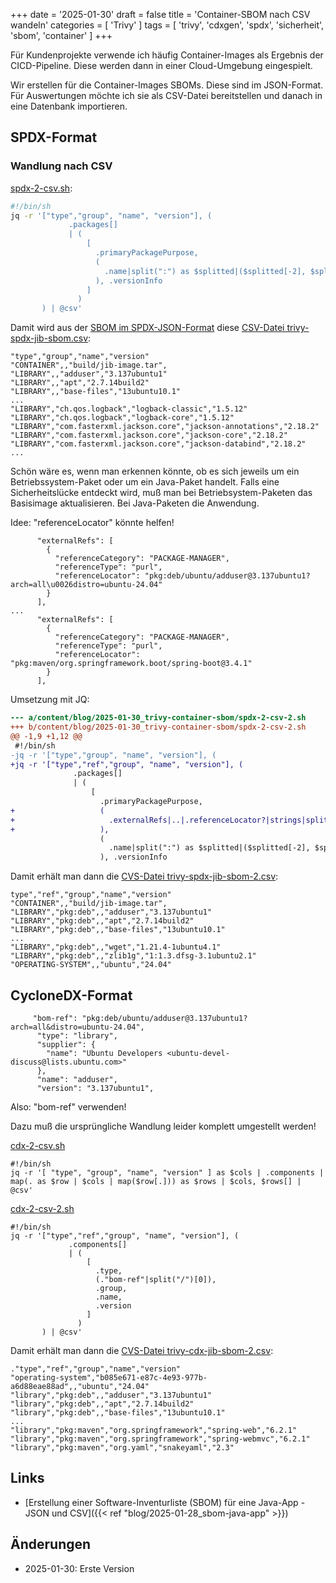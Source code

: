 +++
date = '2025-01-30'
draft = false
title = 'Container-SBOM nach CSV wandeln'
categories = [ 'Trivy' ]
tags = [ 'trivy', 'cdxgen', 'spdx', 'sicherheit', 'sbom', 'container' ]
+++

<!--
SBOM nach CSV wandeln
=====================
-->

Für Kundenprojekte verwende ich häufig Container-Images
als Ergebnis der CICD-Pipeline. Diese werden dann in einer
Cloud-Umgebung eingespielt.

Wir erstellen für die Container-Images SBOMs. Diese sind im
JSON-Format. Für Auswertungen möchte ich sie als CSV-Datei
bereitstellen und danach in eine Datenbank importieren.

<!--more-->

SPDX-Format
-----------

### Wandlung nach CSV

[spdx-2-csv.sh](spdx-2-csv.sh):

```sh
#!/bin/sh
jq -r '["type","group", "name", "version"], (
             .packages[]
             | (
                 [
                   .primaryPackagePurpose,
                   (
                     .name|split(":") as $splitted|($splitted[-2], $splitted[-1])
                   ), .versionInfo
                 ]
               )
       ) | @csv'
```

Damit wird aus der [SBOM im SPDX-JSON-Format]() diese [CSV-Datei trivy-spdx-jib-sbom.csv](trivy-spdx-jib-sbom.csv):

```csv
"type","group","name","version"
"CONTAINER",,"build/jib-image.tar",
"LIBRARY",,"adduser","3.137ubuntu1"
"LIBRARY",,"apt","2.7.14build2"
"LIBRARY",,"base-files","13ubuntu10.1"
...
"LIBRARY","ch.qos.logback","logback-classic","1.5.12"
"LIBRARY","ch.qos.logback","logback-core","1.5.12"
"LIBRARY","com.fasterxml.jackson.core","jackson-annotations","2.18.2"
"LIBRARY","com.fasterxml.jackson.core","jackson-core","2.18.2"
"LIBRARY","com.fasterxml.jackson.core","jackson-databind","2.18.2"
...
```

Schön wäre es, wenn man erkennen könnte, ob es
sich jeweils um ein Betriebssystem-Paket oder
um ein Java-Paket handelt. Falls eine Sicherheitslücke
entdeckt wird, muß man bei Betriebsystem-Paketen
das Basisimage aktualisieren. Bei Java-Paketen die
Anwendung.

Idee: "referenceLocator" könnte helfen!

```
      "externalRefs": [
        {
          "referenceCategory": "PACKAGE-MANAGER",
          "referenceType": "purl",
          "referenceLocator": "pkg:deb/ubuntu/adduser@3.137ubuntu1?arch=all\u0026distro=ubuntu-24.04"
        }
      ],
...
      "externalRefs": [
        {
          "referenceCategory": "PACKAGE-MANAGER",
          "referenceType": "purl",
          "referenceLocator": "pkg:maven/org.springframework.boot/spring-boot@3.4.1"
        }
      ],
```

Umsetzung mit JQ:

```diff
--- a/content/blog/2025-01-30_trivy-container-sbom/spdx-2-csv-2.sh
+++ b/content/blog/2025-01-30_trivy-container-sbom/spdx-2-csv-2.sh
@@ -1,9 +1,12 @@
 #!/bin/sh
-jq -r '["type","group", "name", "version"], (
+jq -r '["type","ref","group", "name", "version"], (
              .packages[]
              | (
                  [
                    .primaryPackagePurpose,
+                   (
+                     .externalRefs|..|.referenceLocator?|strings|split("/")[0]
+                   ),
                    (
                      .name|split(":") as $splitted|($splitted[-2], $splitted[-1])
                    ), .versionInfo
```

Damit erhält man dann die [CVS-Datei trivy-spdx-jib-sbom-2.csv](trivy-spdx-jib-sbom-2.csv):

```csv
type","ref","group","name","version"
"CONTAINER",,"build/jib-image.tar",
"LIBRARY","pkg:deb",,"adduser","3.137ubuntu1"
"LIBRARY","pkg:deb",,"apt","2.7.14build2"
"LIBRARY","pkg:deb",,"base-files","13ubuntu10.1"
...
"LIBRARY","pkg:deb",,"wget","1.21.4-1ubuntu4.1"
"LIBRARY","pkg:deb",,"zlib1g","1:1.3.dfsg-3.1ubuntu2.1"
"OPERATING-SYSTEM",,"ubuntu","24.04"
```

CycloneDX-Format
----------------

```
     "bom-ref": "pkg:deb/ubuntu/adduser@3.137ubuntu1?arch=all&distro=ubuntu-24.04",
      "type": "library",
      "supplier": {
        "name": "Ubuntu Developers <ubuntu-devel-discuss@lists.ubuntu.com>"
      },
      "name": "adduser",
      "version": "3.137ubuntu1",
```

Also: "bom-ref" verwenden!

Dazu muß die ursprüngliche Wandlung leider komplett umgestellt werden!

[cdx-2-csv.sh](cdx-2-csv.sh)

```
#!/bin/sh
jq -r '[ "type", "group", "name", "version" ] as $cols | .components | map(. as $row | $cols | map($row[.])) as $rows | $cols, $rows[] | @csv'
```

[cdx-2-csv-2.sh](cdx-2-csv-2.sh)

```
#!/bin/sh
jq -r '["type","ref","group", "name", "version"], (
             .components[]
             | (
                 [
                   .type,
                   (."bom-ref"|split("/")[0]),
                   .group,
                   .name,
                   .version
                 ]
               )
       ) | @csv'
```

Damit erhält man dann die [CVS-Datei trivy-cdx-jib-sbom-2.csv](trivy-cdx-jib-sbom-2.csv):

```csv
."type","ref","group","name","version"
"operating-system","b085e671-e87c-4e93-977b-a6d88eae88ad",,"ubuntu","24.04"
"library","pkg:deb",,"adduser","3.137ubuntu1"
"library","pkg:deb",,"apt","2.7.14build2"
"library","pkg:deb",,"base-files","13ubuntu10.1"
...
"library","pkg:maven","org.springframework","spring-web","6.2.1"
"library","pkg:maven","org.springframework","spring-webmvc","6.2.1"
"library","pkg:maven","org.yaml","snakeyaml","2.3"
```

Links
-----

- [Erstellung einer Software-Inventurliste (SBOM) für eine Java-App - JSON und CSV]({{< ref "blog/2025-01-28_sbom-java-app" >}})

Änderungen
----------

- 2025-01-30: Erste Version
